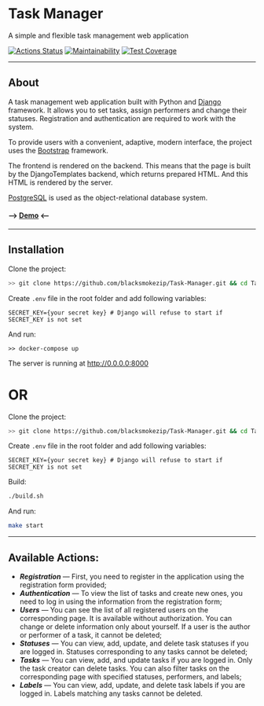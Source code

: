 <h1>Task Manager</h1>

<p>
A simple and flexible task management web application
</p>

[![Actions Status](https://github.com/blacksmokezip/python-project-52/actions/workflows/hexlet-check.yml/badge.svg)](https://github.com/blacksmokezip/python-project-52/actions)
[![Maintainability](https://api.codeclimate.com/v1/badges/9c9b7618329e7e594079/maintainability)](https://codeclimate.com/github/blacksmokezip/python-project-52/maintainability)
[![Test Coverage](https://api.codeclimate.com/v1/badges/9c9b7618329e7e594079/test_coverage)](https://codeclimate.com/github/blacksmokezip/python-project-52/test_coverage)

---

## About

A task management web application built with Python and [Django](https://www.djangoproject.com/) framework. It allows you to set tasks, assign performers and change their statuses. Registration and authentication are required to work with the system.

To provide users with a convenient, adaptive, modern interface, the project uses the [Bootstrap](https://getbootstrap.com/) framework.

The frontend is rendered on the backend. This means that the page is built by the DjangoTemplates backend, which returns prepared HTML. And this HTML is rendered by the server.

[PostgreSQL](https://www.postgresql.org/) is used as the object-relational database system.

#### --> [Demo](https://task-manager-crsd.onrender.com) <--

---

## Installation

Clone the project:
```bash
>> git clone https://github.com/blacksmokezip/Task-Manager.git && cd Task-Manager
```
Create `.env` file in the root folder and add following variables:
```dotenv
SECRET_KEY={your secret key} # Django will refuse to start if SECRET_KEY is not set
```
And run:
```shell
>> docker-compose up
```
The server is running at http://0.0.0.0:8000

# OR

Clone the project:
```bash
>> git clone https://github.com/blacksmokezip/Task-Manager.git && cd Task-Manager
```
Create `.env` file in the root folder and add following variables:
```dotenv
SECRET_KEY={your secret key} # Django will refuse to start if SECRET_KEY is not set
```
Build:
```bash
./build.sh
```
And run:
```bash
make start
```

---

## Available Actions:

- **_Registration_** — First, you need to register in the application using the registration form provided;
- **_Authentication_** — To view the list of tasks and create new ones, you need to log in using the information from the registration form;
- **_Users_** — You can see the list of all registered users on the corresponding page. It is available without authorization. You can change or delete information only about yourself. If a user is the author or performer of a task, it cannot be deleted;
- **_Statuses_** — You can view, add, update, and delete task statuses if you are logged in. Statuses corresponding to any tasks cannot be deleted;
- **_Tasks_** — You can view, add, and update tasks if you are logged in. Only the task creator can delete tasks. You can also filter tasks on the corresponding page with specified statuses, performers, and labels;
- **_Labels_** — You can view, add, update, and delete task labels if you are logged in. Labels matching any tasks cannot be deleted.
